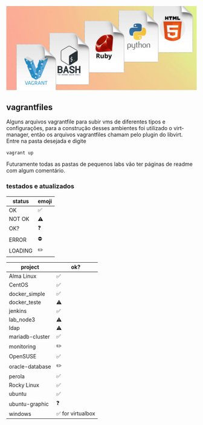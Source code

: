 ![imagem](asciiart/capa.jpg)

## vagrantfiles
Alguns arquivos vagrantfile para subir vms de diferentes tipos e configurações, para a construção desses ambientes foi utilizado o virt-manager, então os arquivos vagrantfiles chamam pelo plugin do libvirt. Entre na pasta desejada e digite 
```
vagrant up
```
Futuramente todas as pastas de pequenos labs vão ter páginas de readme com algum comentário.

### testados e atualizados


| status | emoji |
| --- | --- |
| OK | ✅ |
| NOT OK | ⚠️ |
| OK? | ❓ |
| ERROR | ⛔ |
| LOADING | ✏️ |


| project | ok? |
| --- | --- |
| Alma Linux | ✅ |
| CentOS | ✅ |
| docker_simple | ✅ |
| docker_teste | ⚠️ |
| jenkins | ✅ |
| lab_node3 | ⚠️ |
| ldap | ⚠️ |
| mariadb-cluster | ✅ |
| monitoring | ✏️ |
| OpenSUSE | ✅ |
| oracle-database | ✏️ |
| perola | ✅ |
| Rocky Linux | ✅ |
| ubuntu | ✅ |
| ubuntu-graphic | ❓ |
| windows | ✅ for virtualbox |
